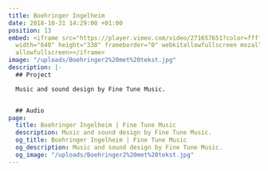```yaml
---
title: Boehringer Ingelheim
date: 2018-10-31 14:29:00 +01:00
position: 13
embed: <iframe src="https://player.vimeo.com/video/271657651?color=ffffff&title=0&byline=0&portrait=0"
  width="640" height="338" frameborder="0" webkitallowfullscreen mozallowfullscreen
  allowfullscreen></iframe>
image: "/uploads/Boehringer2%20met%20tekst.jpg"
description: |-
  ## Project

  Music and sound design by Fine Tune Music.


  ## Audio
page:
  title: Boehringer Ingelheim | Fine Tune Music
  description: Music and sound design by Fine Tune Music.
  og_title: Boehringer Ingelheim | Fine Tune Music
  og_description: Music and sound design by Fine Tune Music.
  og_image: "/uploads/Boehringer2%20met%20tekst.jpg"
---
```



